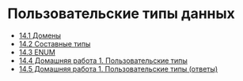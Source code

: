 # Пользовательские типы данных

- [14.1 Домены](./14.1%20Domains)
- [14.2 Составные типы](./14.2%20Composite%20types)
- [14.3 ENUM](./14.3%20ENUM)
- [14.4 Домашняя работа 1. Пользовательские типы](./14.4%20Homework%201.%20Custom%20types)
- [14.5 Домашняя работа 1. Пользовательские типы (ответы)](./14.5%20Homework%201.%20Custom%20types%20(answers))
